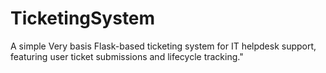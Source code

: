 # TicketingSystem
A simple Very basis Flask-based ticketing system for IT helpdesk support, featuring user ticket submissions and lifecycle tracking."
